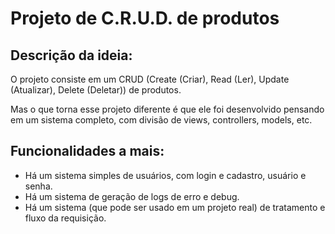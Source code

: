 # Projeto de C.R.U.D. de produtos

## Descrição da ideia:
O projeto consiste em um CRUD (Create (Criar), Read (Ler), Update (Atualizar), Delete (Deletar)) de produtos.

Mas o que torna esse projeto diferente é que ele foi desenvolvido pensando em um sistema completo, com divisão de views, controllers, models, etc.

## Funcionalidades a mais:

- Há um sistema simples de usuários, com login e cadastro, usuário e senha.
- Há um sistema de geração de logs de erro e debug.
- Há um sistema (que pode ser usado em um projeto real) de tratamento e fluxo da requisição.



